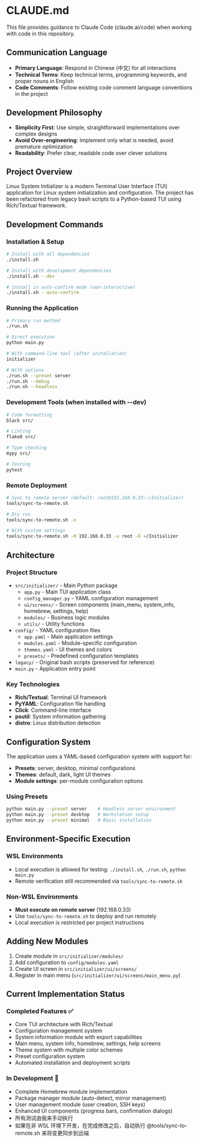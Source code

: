 # CLAUDE.md

This file provides guidance to Claude Code (claude.ai/code) when working with code in this repository.

## Communication Language
- **Primary Language**: Respond in Chinese (中文) for all interactions
- **Technical Terms**: Keep technical terms, programming keywords, and proper nouns in English
- **Code Comments**: Follow existing code comment language conventions in the project

## Development Philosophy
- **Simplicity First**: Use simple, straightforward implementations over complex designs
- **Avoid Over-engineering**: Implement only what is needed, avoid premature optimization
- **Readability**: Prefer clear, readable code over clever solutions

## Project Overview

Linux System Initializer is a modern Terminal User Interface (TUI) application for Linux system initialization and configuration. The project has been refactored from legacy bash scripts to a Python-based TUI using Rich/Textual framework.

## Development Commands

### Installation & Setup
```bash
# Install with all dependencies
./install.sh

# Install with development dependencies
./install.sh --dev

# Install in auto-confirm mode (non-interactive)
./install.sh --auto-confirm
```

### Running the Application
```bash
# Primary run method
./run.sh

# Direct execution
python main.py

# With command-line tool (after installation)
initializer

# With options
./run.sh --preset server
./run.sh --debug
./run.sh --headless
```

### Development Tools (when installed with --dev)
```bash
# Code formatting
black src/

# Linting
flake8 src/

# Type checking
mypy src/

# Testing
pytest
```

### Remote Deployment
```bash
# Sync to remote server (default: root@192.168.0.33:~/Initializer)
tools/sync-to-remote.sh

# Dry run
tools/sync-to-remote.sh -n

# With custom settings
tools/sync-to-remote.sh -H 192.168.0.33 -u root -D ~/Initializer
```

## Architecture

### Project Structure
- `src/initializer/` - Main Python package
  - `app.py` - Main TUI application class
  - `config_manager.py` - YAML configuration management
  - `ui/screens/` - Screen components (main_menu, system_info, homebrew, settings, help)
  - `modules/` - Business logic modules
  - `utils/` - Utility functions
- `config/` - YAML configuration files
  - `app.yaml` - Main application settings
  - `modules.yaml` - Module-specific configuration
  - `themes.yaml` - UI themes and colors
  - `presets/` - Predefined configuration templates
- `legacy/` - Original bash scripts (preserved for reference)
- `main.py` - Application entry point

### Key Technologies
- **Rich/Textual**: Terminal UI framework
- **PyYAML**: Configuration file handling
- **Click**: Command-line interface
- **psutil**: System information gathering
- **distro**: Linux distribution detection

## Configuration System

The application uses a YAML-based configuration system with support for:
- **Presets**: server, desktop, minimal configurations
- **Themes**: default, dark, light UI themes
- **Module settings**: per-module configuration options

### Using Presets
```bash
python main.py --preset server    # Headless server environment
python main.py --preset desktop   # Workstation setup
python main.py --preset minimal   # Basic installation
```

## Environment-Specific Execution

### WSL Environments
- Local execution is allowed for testing: `./install.sh`, `./run.sh`, `python main.py`
- Remote verification still recommended via `tools/sync-to-remote.sh`

### Non-WSL Environments  
- **Must execute on remote server** (192.168.0.33)
- Use `tools/sync-to-remote.sh` to deploy and run remotely
- Local execution is restricted per project instructions

## Adding New Modules

1. Create module in `src/initializer/modules/`
2. Add configuration to `config/modules.yaml`
3. Create UI screen in `src/initializer/ui/screens/`
4. Register in main menu (`src/initializer/ui/screens/main_menu.py`)

## Current Implementation Status

### Completed Features ✅
- Core TUI architecture with Rich/Textual
- Configuration management system
- System information module with export capabilities
- Main menu, system info, homebrew, settings, help screens
- Theme system with multiple color schemes
- Preset configuration system
- Automated installation and deployment scripts

### In Development 🚧
- Complete Homebrew module implementation
- Package manager module (auto-detect, mirror management)
- User management module (user creation, SSH keys)
- Enhanced UI components (progress bars, confirmation dialogs)
- 所有测试由我来手动执行
- 如果在非 WSL 环境下开发，在完成修改之后，自动执行 @tools/sync-to-remote.sh 来将变更同步到远端